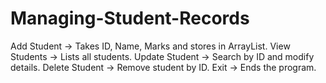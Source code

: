 # Managing-Student-Records
Add Student → Takes ID, Name, Marks and stores in ArrayList.
View Students → Lists all students.
Update Student → Search by ID and modify details.
Delete Student → Remove student by ID.
Exit → Ends the program.
